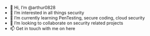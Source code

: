 - 👋 Hi, I’m @arthur0828
- 👀 I’m interested in all things security
- 🌱 I’m currently learning PenTesting, secure coding, cloud security
- 💞️ I’m looking to collaborate on security related projects
- 📫 Get in touch with me on here


